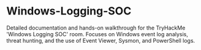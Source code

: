 # Windows-Logging-SOC
Detailed documentation and hands-on walkthrough for the TryHackMe 'Windows Logging SOC' room. Focuses on Windows event log analysis, threat hunting, and the use of Event Viewer, Sysmon, and PowerShell logs.

